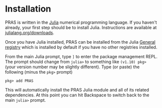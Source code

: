 # Installation

PRAS is written in the [Julia](https://julialang.org/) numerical programming
language. If you haven't already, your first step should be to install Julia.
Instructions are available at
[julialang.org/downloads](https://julialang.org/downloads/).

Once you have Julia installed, PRAS can be installed from the Julia [General registry](https://pkgdocs.julialang.org/v1/registries/) which is installed by default if you have no other registries installed.

From the main Julia prompt, type `]` to enter the package management REPL.
The prompt should change from `julia>` to something like `(v1.10) pkg>`
(your version number may be slightly different).
Type (or paste) the following (minus the `pkg>` prompt) 
```
pkg> add PRAS
```

This will automatically install the PRAS Julia module and all of its
related dependencies. At this point you can hit Backspace to switch back to the
main `julia>` prompt.